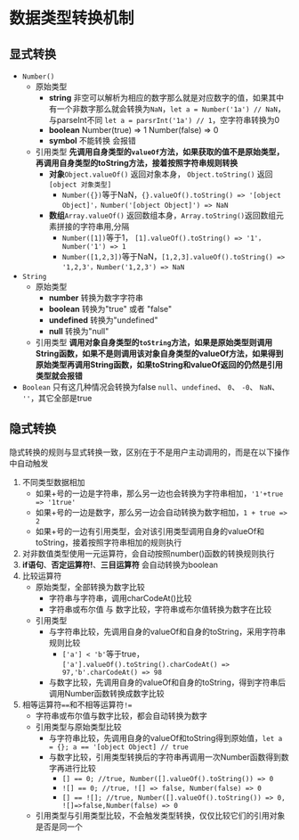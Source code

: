 # 数据类型转换机制

## 显式转换
- `Number()`
    - 原始类型
        - **string** 非空可以解析为相应的数字那么就是对应数字的值，如果其中有一个非数字那么就会转换为`NaN`，`let a = Number('1a') // NaN`，与parseInt不同 `let a = parsrInt('1a') // 1`，空字符串转换为0
        - **boolean** Number(true) => 1 Number(false) => 0
        - **symbol** 不能转换 会报错
    - 引用类型 **先调用自身类型的`valueOf`方法，如果获取的值不是原始类型，再调用自身类型的toString方法，接着按照字符串规则转换**
        - **对象**`Object.valueOf()` 返回对象本身， `Object.toString()` 返回 `[object 对象类型]`
            - `Number({})`等于NaN，`{}.valueOf().toString() => '[object Object]'，Number('[object Object]') => NaN`
        - **数组**`Array.valueOf()` 返回数组本身，`Array.toString()`返回数组元素拼接的字符串用,分隔
            - `Number([1])`等于1， `[1].valueOf().toString() => '1'，Number('1') => 1`
            - `Number([1,2,3])`等于NaN，`[1,2,3].valueOf().toString() => '1,2,3'，Number('1,2,3') => NaN`
- `String`
    - 原始类型
        - **number** 转换为数字字符串
        - **boolean** 转换为"true" 或者 "false"
        - **undefined** 转换为"undefined"
        - **null** 转换为"null"
    - 引用类型  **调用对象自身类型的`toString`方法，如果是原始类型则调用String函数，如果不是则调用该对象自身类型的valueOf方法，如果得到原始类型再调用String函数，如果toString和valueOf返回的仍然是引用类型就会报错**
- `Boolean` 只有这几种情况会转换为false `null`、`undefined`、 `0`、 `-0`、 `NaN`、 `''`，其它全部是true
## 隐式转换
隐式转换的规则与显式转换一致，区别在于不是用户主动调用的，而是在以下操作中自动触发
1. 不同类型数据相加
    - 如果+号的一边是字符串，那么另一边也会转换为字符串相加，`'1'+true => '1true'` 
    - 如果+号的一边是数字，那么另一边会自动转换为数字相加，`1 + true => 2`
    - 如果+号的一边有引用类型，会对该引用类型调用自身的valueOf和toString，接着按照字符串相加的规则执行
2. 对非数值类型使用一元运算符，会自动按照number()函数的转换规则执行
3. **if语句**、**否定运算符!**、**三目运算符** 会自动转换为boolean
4. 比较运算符 
    - 原始类型，全部转换为数字比较
        - 字符串与字符串，调用charCodeAt()比较
        - 字符串或布尔值 与 数字比较，字符串或布尔值转换为数字在比较
    - 引用类型
        - 与字符串比较，先调用自身的valueOf和自身的toString，采用字符串规则比较
            - `['a'] < 'b'`等于true，`['a'].valueOf().toString().charCodeAt() => 97,'b'.charCodeAt() => 98`
        - 与数字比较，先调用自身的valueOf和自身的toString，得到字符串后调用Number函数转换成数字比较
5. 相等运算符`==`和不相等运算符`!=`
    - 字符串或布尔值与数字比较，都会自动转换为数字
    - 引用类型与原始类型比较
        - 与字符串比较，先调用自身的valueOf和toString得到原始值，`let a = {}; a == '[object Object] // true`
        - 与数字比较，引用类型转换后的字符串再调用一次Number函数得到数字再进行比较
            - `[] == 0; //true, Number([].valueOf().toString()) => 0`
            - `![] == 0; //true, ![] => false, Number(false) => 0`
            - `[] == ![]; //true, Number([].valueOf().toString()) => 0, ![]=>false,Number(false) => 0`
    - 引用类型与引用类型比较，不会触发类型转换，仅仅比较它们的引用对象是否是同一个




